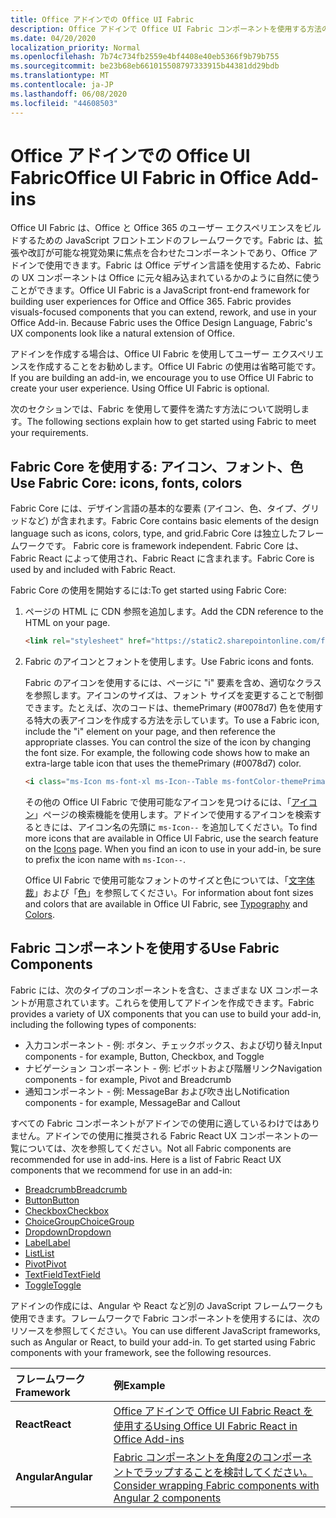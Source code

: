 ```yaml
---
title: Office アドインでの Office UI Fabric 
description: Office アドインで Office UI Fabric コンポーネントを使用する方法の概要について説明します。
ms.date: 04/20/2020
localization_priority: Normal
ms.openlocfilehash: 7b74c734fb2559e4bf4408e40eb5366f9b79b755
ms.sourcegitcommit: be23b68eb661015508797333915b44381dd29bdb
ms.translationtype: MT
ms.contentlocale: ja-JP
ms.lasthandoff: 06/08/2020
ms.locfileid: "44608503"
---
```

# <a name="office-ui-fabric-in-office-add-ins"></a><span data-ttu-id="aa8ad-103">Office アドインでの Office UI Fabric</span><span class="sxs-lookup"><span data-stu-id="aa8ad-103">Office UI Fabric in Office Add-ins</span></span> 

<span data-ttu-id="aa8ad-p101">Office UI Fabric は、Office と Office 365 のユーザー エクスペリエンスをビルドするための JavaScript フロントエンドのフレームワークです。Fabric は、拡張や改訂が可能な視覚効果に焦点を合わせたコンポーネントであり、Office アドインで使用できます。Fabric は Office デザイン言語を使用するため、Fabric の UX コンポーネントは Office に元々組み込まれているかのように自然に使うことができます。</span><span class="sxs-lookup"><span data-stu-id="aa8ad-p101">Office UI Fabric is a JavaScript front-end framework for building user experiences for Office and Office 365. Fabric provides visuals-focused components that you can extend, rework, and use in your Office Add-in. Because Fabric uses the Office Design Language, Fabric's UX components look like a natural extension of Office.</span></span> 

<span data-ttu-id="aa8ad-p102">アドインを作成する場合は、Office UI Fabric を使用してユーザー エクスペリエンスを作成することをお勧めします。Office UI Fabric の使用は省略可能です。</span><span class="sxs-lookup"><span data-stu-id="aa8ad-p102">If you are building an add-in, we encourage you to use Office UI Fabric to create your user experience. Using Office UI Fabric is optional.</span></span>

<span data-ttu-id="aa8ad-109">次のセクションでは、Fabric を使用して要件を満たす方法について説明します。</span><span class="sxs-lookup"><span data-stu-id="aa8ad-109">The following sections explain how to get started using Fabric to meet your requirements.</span></span> 

## <a name="use-fabric-core-icons-fonts-colors"></a><span data-ttu-id="aa8ad-110">Fabric Core を使用する: アイコン、フォント、色</span><span class="sxs-lookup"><span data-stu-id="aa8ad-110">Use Fabric Core: icons, fonts, colors</span></span>
<span data-ttu-id="aa8ad-111">Fabric Core には、デザイン言語の基本的な要素 (アイコン、色、タイプ、グリッドなど) が含まれます。</span><span class="sxs-lookup"><span data-stu-id="aa8ad-111">Fabric Core contains basic elements of the design language such as icons, colors, type, and grid.</span></span><span data-ttu-id="aa8ad-112">Fabric Core は独立したフレームワークです。</span><span class="sxs-lookup"><span data-stu-id="aa8ad-112"> Fabric core is framework independent.</span></span> <span data-ttu-id="aa8ad-113">Fabric Core は、Fabric React によって使用され、Fabric React に含まれます。</span><span class="sxs-lookup"><span data-stu-id="aa8ad-113">Fabric Core is used by and included with Fabric React.</span></span>

<span data-ttu-id="aa8ad-114">Fabric Core の使用を開始するには:</span><span class="sxs-lookup"><span data-stu-id="aa8ad-114">To get started using Fabric Core:</span></span>

1. <span data-ttu-id="aa8ad-115">ページの HTML に CDN 参照を追加します。</span><span class="sxs-lookup"><span data-stu-id="aa8ad-115">Add the CDN reference to the HTML on your page.</span></span>  

    ```html
    <link rel="stylesheet" href="https://static2.sharepointonline.com/files/fabric/office-ui-fabric-core/9.6.1/css/fabric.min.css">
    ```   
    
2. <span data-ttu-id="aa8ad-116">Fabric のアイコンとフォントを使用します。</span><span class="sxs-lookup"><span data-stu-id="aa8ad-116">Use Fabric icons and fonts.</span></span> 

    <span data-ttu-id="aa8ad-p104">Fabric のアイコンを使用するには、ページに "i" 要素を含め、適切なクラスを参照します。アイコンのサイズは、フォント サイズを変更することで制御できます。たとえば、次のコードは、themePrimary (#0078d7) 色を使用する特大の表アイコンを作成する方法を示しています。</span><span class="sxs-lookup"><span data-stu-id="aa8ad-p104">To use a Fabric icon, include the "i" element on your page, and then reference the appropriate classes. You can control the size of the icon by changing the font size. For example, the following code shows how to make an extra-large table icon that uses the themePrimary (#0078d7) color.</span></span> 
   
    ```html
    <i class="ms-Icon ms-font-xl ms-Icon--Table ms-fontColor-themePrimary"></i>
    ```

    <span data-ttu-id="aa8ad-p105">その他の Office UI Fabric で使用可能なアイコンを見つけるには、「[アイコン](https://developer.microsoft.com/fabric#/styles/icons)」ページの検索機能を使用します。アドインで使用するアイコンを検索するときには、アイコン名の先頭に `ms-Icon--` を追加してください。</span><span class="sxs-lookup"><span data-stu-id="aa8ad-p105">To find more icons that are available in Office UI Fabric, use the search feature on the [Icons](https://developer.microsoft.com/fabric#/styles/icons) page. When you find an icon to use in your add-in, be sure to prefix the icon name with `ms-Icon--`.</span></span> 

    <span data-ttu-id="aa8ad-122">Office UI Fabric で使用可能なフォントのサイズと色については、「[文字体裁](https://developer.microsoft.com/fabric#/styles/typography)」および「[色](https://developer.microsoft.com/fabric#/styles/colors)」を参照してください。</span><span class="sxs-lookup"><span data-stu-id="aa8ad-122">For information about font sizes and colors that are available in Office UI Fabric, see [Typography](https://developer.microsoft.com/fabric#/styles/typography) and [Colors](https://developer.microsoft.com/fabric#/styles/colors).</span></span>
 
## <a name="use-fabric-components"></a><span data-ttu-id="aa8ad-123">Fabric コンポーネントを使用する</span><span class="sxs-lookup"><span data-stu-id="aa8ad-123">Use Fabric Components</span></span> 
<span data-ttu-id="aa8ad-124">Fabric には、次のタイプのコンポーネントを含む、さまざまな UX コンポーネントが用意されています。これらを使用してアドインを作成できます。</span><span class="sxs-lookup"><span data-stu-id="aa8ad-124">Fabric provides a variety of UX components that you can use to build your add-in, including the following types of components:</span></span>

- <span data-ttu-id="aa8ad-125">入力コンポーネント - 例: ボタン、チェックボックス、および切り替え</span><span class="sxs-lookup"><span data-stu-id="aa8ad-125">Input components - for example, Button, Checkbox, and Toggle</span></span>
- <span data-ttu-id="aa8ad-126">ナビゲーション コンポーネント - 例: ピボットおよび階層リンク</span><span class="sxs-lookup"><span data-stu-id="aa8ad-126">Navigation components - for example, Pivot and Breadcrumb</span></span>
- <span data-ttu-id="aa8ad-127">通知コンポーネント - 例: MessageBar および吹き出し</span><span class="sxs-lookup"><span data-stu-id="aa8ad-127">Notification components - for example, MessageBar and Callout</span></span>  

<span data-ttu-id="aa8ad-128">すべての Fabric コンポーネントがアドインでの使用に適しているわけではありません。アドインでの使用に推奨される Fabric React UX コンポーネントの一覧については、次を参照してください。</span><span class="sxs-lookup"><span data-stu-id="aa8ad-128">Not all Fabric components are recommended for use in add-ins. Here is a list of Fabric React UX components that we recommend for use in an add-in:</span></span>

- [<span data-ttu-id="aa8ad-129">Breadcrumb</span><span class="sxs-lookup"><span data-stu-id="aa8ad-129">Breadcrumb</span></span>](https://developer.microsoft.com/fabric#/components/breadcrumb)
- [<span data-ttu-id="aa8ad-130">Button</span><span class="sxs-lookup"><span data-stu-id="aa8ad-130">Button</span></span>](https://developer.microsoft.com/fabric#/components/button)
- [<span data-ttu-id="aa8ad-131">Checkbox</span><span class="sxs-lookup"><span data-stu-id="aa8ad-131">Checkbox</span></span>](https://developer.microsoft.com/fabric#/components/checkbox)
- [<span data-ttu-id="aa8ad-132">ChoiceGroup</span><span class="sxs-lookup"><span data-stu-id="aa8ad-132">ChoiceGroup</span></span>](https://developer.microsoft.com/fabric#/components/choicegroup)
- [<span data-ttu-id="aa8ad-133">Dropdown</span><span class="sxs-lookup"><span data-stu-id="aa8ad-133">Dropdown</span></span>](https://developer.microsoft.com/fabric#/components/dropdown)
- [<span data-ttu-id="aa8ad-134">Label</span><span class="sxs-lookup"><span data-stu-id="aa8ad-134">Label</span></span>](https://developer.microsoft.com/fabric#/components/label)
- [<span data-ttu-id="aa8ad-135">List</span><span class="sxs-lookup"><span data-stu-id="aa8ad-135">List</span></span>](https://developer.microsoft.com/fabric#/components/list)
- [<span data-ttu-id="aa8ad-136">Pivot</span><span class="sxs-lookup"><span data-stu-id="aa8ad-136">Pivot</span></span>](https://developer.microsoft.com/fabric#/components/pivot)
- [<span data-ttu-id="aa8ad-137">TextField</span><span class="sxs-lookup"><span data-stu-id="aa8ad-137">TextField</span></span>](https://developer.microsoft.com/fabric#/components/textfield)
- [<span data-ttu-id="aa8ad-138">Toggle</span><span class="sxs-lookup"><span data-stu-id="aa8ad-138">Toggle</span></span>](https://developer.microsoft.com/fabric#/components/toggle)

<span data-ttu-id="aa8ad-p106">アドインの作成には、Angular や React など別の JavaScript フレームワークも使用できます。フレームワークで Fabric コンポーネントを使用するには、次のリソースを参照してください。</span><span class="sxs-lookup"><span data-stu-id="aa8ad-p106">You can use different JavaScript frameworks, such as Angular or React, to build your add-in. To get started using Fabric components with your framework, see the following resources.</span></span>

|<span data-ttu-id="aa8ad-141">**フレームワーク**</span><span class="sxs-lookup"><span data-stu-id="aa8ad-141">**Framework**</span></span>|<span data-ttu-id="aa8ad-142">**例**</span><span class="sxs-lookup"><span data-stu-id="aa8ad-142">**Example**</span></span>|
|:------------|:----------|
|<span data-ttu-id="aa8ad-143">**React**</span><span class="sxs-lookup"><span data-stu-id="aa8ad-143">**React**</span></span>|[<span data-ttu-id="aa8ad-144">Office アドインで Office UI Fabric React を使用する</span><span class="sxs-lookup"><span data-stu-id="aa8ad-144">Using Office UI Fabric React in Office Add-ins</span></span>](using-office-ui-fabric-react.md )|
|<span data-ttu-id="aa8ad-145">**Angular**</span><span class="sxs-lookup"><span data-stu-id="aa8ad-145">**Angular**</span></span>| [<span data-ttu-id="aa8ad-146">Fabric コンポーネントを角度2のコンポーネントでラップすることを検討してください。</span><span class="sxs-lookup"><span data-stu-id="aa8ad-146">Consider wrapping Fabric components with Angular 2 components</span></span>](../develop/add-ins-with-angular2.md#consider-wrapping-fabric-components-with-angular-components)|
